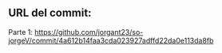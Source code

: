 ## URL del commit:
Parte 1: https://github.com/jorgant23/so-jorgeV/commit/4a612b14faa3cda023927adffd22da0e113da8fb
